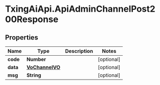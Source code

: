 # TxingAiApi.ApiAdminChannelPost200Response

## Properties

Name | Type | Description | Notes
------------ | ------------- | ------------- | -------------
**code** | **Number** |  | [optional] 
**data** | [**VoChannelVO**](VoChannelVO.md) |  | [optional] 
**msg** | **String** |  | [optional] 


